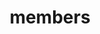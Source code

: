 ---
layout: profiles
permalink: /people/
title: members
description: members of the lab or group
nav: true
nav_order: 7

profiles:
  - align: right
    image: prof_pic.jpg
    content: about_ron.md
    image_circular: false # crops the image to make it circular
    more_info: >
      <p>Ron(Rongyu) Lin</p>
      <p>Principal Investigator</p>
      <p>MACD 332, Department of Computer Science</p>
      <p>Clark University</p>
      <p>950 Main Street</p>
      <p>Worcester, MA 01610</p>
  - align: left
    image: prof_carol.jpg
    content: about_carol.md
    image_circular: false # crops the image to make it circular
    more_info: >
      <p>Carol Chu</p>
      <p>Graduate Research Assistant</p>
  - align: left
    image: prof_kadin.png
    content: about_kadin.md
    image_circular: false # crops the image to make it circular
    more_info: >
      <p>Kadin Reed</p>
      <p>Undergraduate Research Assistant</p>
  - align: left
    image: prof_person.jpg
    content: about_kendall.md
    image_circular: false # crops the image to make it circular
    more_info: >
      <p>Kendall Lisa Codjoe</p>
      <p>Undergraduate Research Assistant</p>
  - align: left
    image: prof_person.jpg
    content: about_terhorst.md
    image_circular: false # crops the image to make it circular
    more_info: >
      <p>Lucian Terhorst</p>
      <p>Undergraduate Research Assistant</p>
  - align: left
    image: prof_person.jpg
    content: about_khoso.md
    image_circular: false # crops the image to make it circular
    more_info: >
      <p>Samar Khoso</p>
      <p>Undergraduate Research Assistant</p>
  - align: left
    image: prof_person.jpg
    content: about_zaluski.md
    image_circular: false # crops the image to make it circular
    more_info: >
      <p>Matthew Zaluski</p>
      <p>Undergraduate Research Assistant</p>
---